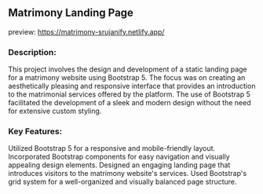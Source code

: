 ## Matrimony Landing Page

preview: https://matrimony-srujanify.netlify.app/

### Description:
This project involves the design and development of a static landing page for a matrimony website using Bootstrap 5. The focus was on creating an aesthetically pleasing and responsive interface that provides an introduction to the matrimonial services offered by the platform. The use of Bootstrap 5 facilitated the development of a sleek and modern design without the need for extensive custom styling.

### Key Features:
Utilized Bootstrap 5 for a responsive and mobile-friendly layout.
Incorporated Bootstrap components for easy navigation and visually appealing design elements.
Designed an engaging landing page that introduces visitors to the matrimony website's services.
Used Bootstrap's grid system for a well-organized and visually balanced page structure.
